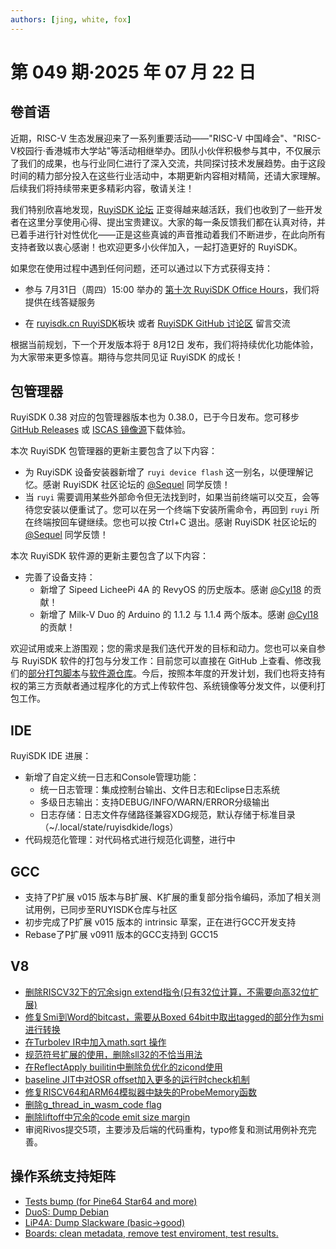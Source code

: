 ```yaml
---
authors: [jing, white, fox]
---
```

# 第 049 期·2025 年 07 月 22 日

## 卷首语

近期，RISC-V 生态发展迎来了一系列重要活动——"RISC-V 中国峰会"、"RISC-V校园行·香港城市大学站"等活动相继举办。团队小伙伴积极参与其中，不仅展示了我们的成果，也与行业同仁进行了深入交流，共同探讨技术发展趋势。由于这段时间的精力部分投入在这些行业活动中，本期更新内容相对精简，还请大家理解。后续我们将持续带来更多精彩内容，敬请关注！

我们特别欣喜地发现，[RuyiSDK 论坛](https://ruyisdk.cn) 正变得越来越活跃，我们也收到了一些开发者在这里分享使用心得、提出宝贵建议。大家的每一条反馈我们都在认真对待，并已着手进行针对性优化——正是这些真诚的声音推动着我们不断进步，在此向所有支持者致以衷心感谢！也欢迎更多小伙伴加入，一起打造更好的 RuyiSDK。

如果您在使用过程中遇到任何问题，还可以通过以下方式获得支持：

- 参与 7月31日（周四）15:00 举办的 [第十次 RuyiSDK Office Hours](https://github.com/ruyisdk/ruyisdk/discussions/19)，我们将提供在线答疑服务

- 在 [ruyisdk.cn RuyiSDK](https://ruyisdk.cn/c/ruyisdk/9)板块 或者 [RuyiSDK GitHub 讨论区](https://github.com/ruyisdk/ruyisdk/discussions) 留言交流

根据当前规划，下一个开发版本将于 8月12日 发布，我们将持续优化功能体验，为大家带来更多惊喜。期待与您共同见证 RuyiSDK 的成长！


## 包管理器

RuyiSDK 0.38 对应的包管理器版本也为 0.38.0，已于今日发布。您可移步
[GitHub Releases][ruyi-0.38.0-gh] 或 [ISCAS 镜像源][ruyi-0.38.0-iscas]下载体验。

[ruyi-0.38.0-gh]: https://github.com/ruyisdk/ruyi/releases/tag/0.38.0
[ruyi-0.38.0-iscas]: https://mirror.iscas.ac.cn/ruyisdk/ruyi/tags/0.38.0/

本次 RuyiSDK 包管理器的更新主要包含了以下内容：

* 为 RuyiSDK 设备安装器新增了 `ruyi device flash` 这一别名，以便理解记忆。感谢 RuyiSDK 社区论坛的 [@Sequel] 同学反馈！
* 当 `ruyi` 需要调用某些外部命令但无法找到时，如果当前终端可以交互，会等待您安装以便重试了。您可以在另一个终端下安装所需命令，再回到 `ruyi` 所在终端按回车键继续。您也可以按 Ctrl+C 退出。感谢 RuyiSDK 社区论坛的 [@Sequel] 同学反馈！

[@Sequel]: https://ruyisdk.cn/u/Sequel

本次 RuyiSDK 软件源的更新主要包含了以下内容：

* 完善了设备支持：
    * 新增了 Sipeed LicheePi 4A 的 RevyOS 的历史版本。感谢 [@Cyl18] 的贡献！
    * 新增了 Milk-V Duo 的 Arduino 的 1.1.2 与 1.1.4 两个版本。感谢 [@Cyl18] 的贡献！

[@Cyl18]: https://github.com/Cyl18

欢迎试用或来上游围观；您的需求是我们迭代开发的目标和动力。您也可以亲自参与
RuyiSDK 软件的打包与分发工作：目前您可以直接在 GitHub 上查看、修改我们的[部分打包脚本](https://github.com/ruyisdk/ruyici)与[软件源仓库](https://github.com/ruyisdk/packages-index)。今后，按照本年度的开发计划，我们也将支持有权的第三方贡献者通过程序化的方式上传软件包、系统镜像等分发文件，以便利打包工作。

## IDE
RuyiSDK IDE 进展：
- 新增了自定义统一日志和Console管理功能：
   - 统一日志管理：集成控制台输出、文件日志和Eclipse日志系统
   - 多级日志输出：支持DEBUG/INFO/WARN/ERROR分级输出
   - 日志存储：日志文件存储路径兼容XDG规范，默认存储于标准目录（~/.local/state/ruyisdkide/logs）
- 代码规范化管理：对代码格式进行规范化调整，进行中

## GCC
- 支持了P扩展 v015 版本与B扩展、K扩展的重复部分指令编码，添加了相关测试用例，已同步至RUYISDK仓库与社区
- 初步完成了P扩展 v015 版本的 intrinsic 草案，正在进行GCC开发支持
- Rebase了P扩展 v0911 版本的GCC支持到 GCC15

## V8
- [删除RISCV32下的冗余sign extend指令(只有32位计算，不需要向高32位扩展)](https://chromium-review.googlesource.com/c/v8/v8/+/6732071)
- [修复Smi到Word的bitcast，需要从Boxed 64bit中取出tagged的部分作为smi进行转换](https://chromium-review.googlesource.com/c/v8/v8/+/6731860)
- [在Turbolev IR中加入math.sqrt 操作 ](https://chromium-review.googlesource.com/c/v8/v8/+/6731441)
- [规范符号扩展的使用，删除sll32的不恰当用法](https://chromium-review.googlesource.com/c/v8/v8/+/6725218)
- [在ReflectApply builitin中删除负优化的zicond使用](https://chromium-review.googlesource.com/c/v8/v8/+/6718872)
- [baseline JIT中对OSR offset加入更多的运行时check机制 ](https://chromium-review.googlesource.com/c/v8/v8/+/6715563)
- [修复RISCV64和ARM64模拟器中缺失的ProbeMemory函数](https://chromium-review.googlesource.com/c/v8/v8/+/6715698)
- [删除g_thread_in_wasm_code flag ](https://chromium-review.googlesource.com/c/v8/v8/+/6702434)
- [删除liftoff中冗余的code emit size margin ](https://chromium-review.googlesource.com/c/v8/v8/+/6702989)
- 审阅Rivos提交5项，主要涉及后端的代码重构，typo修复和测试用例补充完善。

## 操作系统支持矩阵

- [Tests bump (for Pine64 Star64 and more)](https://github.com/ruyisdk/support-matrix/pull/342)
- [DuoS: Dump Debian](https://github.com/ruyisdk/support-matrix/pull/343)
- [LiP4A: Dump Slackware (basic->good)](https://github.com/ruyisdk/support-matrix/pull/344)
- [Boards: clean metadata, remove test enviroment, test results. ](https://github.com/ruyisdk/support-matrix/pull/345)
